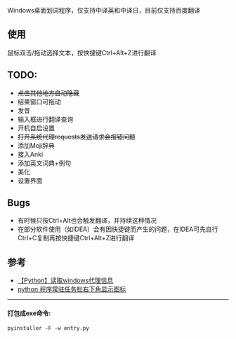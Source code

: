 Windows桌面划词程序，仅支持中译英和中译日，目前仅支持百度翻译

## 使用

鼠标双击/拖动选择文本，按快捷键Ctrl+Alt+Z进行翻译

## TODO:

- ~~点击其他地方自动隐藏~~
- 结果窗口可拖动
- 发音
- 输入框进行翻译查询
- 开机自启设置
- ~~打开系统代理requests发送请求会报错问题~~
- 添加Moji辞典
- 接入Anki
- 添加英文词典+例句
- 美化
- 设置界面

## Bugs

- 有时候只按Ctrl+Alt也会触发翻译，并持续这种情况
- 在部分软件使用（如IDEA）会有因快捷键而产生的问题，在IDEA可先自行Ctrl+C复制再按快捷键Ctrl+Alt+Z进行翻译

## 参考

- [【Python】读取windows代理信息 ](https://www.cnblogs.com/wuruiyang/p/15928700.html)
- [python 程序常驻任务栏右下角显示图标](https://blog.csdn.net/m0_56708264/article/details/122263286)

---

#### 打包成exe命令:

```
pyinstaller -F -w entry.py
```